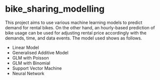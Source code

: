 # bike_sharing_modelling
This project aims to use various machine learning models to predict demand for rental bikes. On the other hand, an hourly-based prediction of bike usage can be used for adjusting rental price accordingly with the demands, time, and data events.
The model used shows as follows.
- Linear Model
- Generalised Additive Model
- GLM with Poisson
- GLM with Binomial
- Support Vector Machine
- Neural Network

